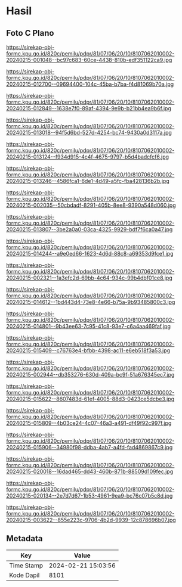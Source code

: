 # Hasil

## Foto C Plano

https://sirekap-obj-formc.kpu.go.id/820c/pemilu/pdpr/81/07/06/20/10/8107062010002-20240215-001048--bc97c683-60ce-4438-810b-edf351122ca9.jpg

https://sirekap-obj-formc.kpu.go.id/820c/pemilu/pdpr/81/07/06/20/10/8107062010002-20240215-012700--09694400-104c-45ba-b7ba-f4d81069b70a.jpg

https://sirekap-obj-formc.kpu.go.id/820c/pemilu/pdpr/81/07/06/20/10/8107062010002-20240215-012849--1638e7f0-89af-4394-9e9b-b21bb4ea9b6f.jpg

https://sirekap-obj-formc.kpu.go.id/820c/pemilu/pdpr/81/07/06/20/10/8107062010002-20240215-013018--94f5d6bd-527d-4254-bc74-9430a0d3117a.jpg

https://sirekap-obj-formc.kpu.go.id/820c/pemilu/pdpr/81/07/06/20/10/8107062010002-20240215-013124--f934d915-4c4f-4675-9797-b5d4badcfcf6.jpg

https://sirekap-obj-formc.kpu.go.id/820c/pemilu/pdpr/81/07/06/20/10/8107062010002-20240215-013246--4586fca1-6de1-4d49-a5fc-fba428136b2b.jpg

https://sirekap-obj-formc.kpu.go.id/820c/pemilu/pdpr/81/07/06/20/10/8107062010002-20240215-002035--50cbdadf-8291-405b-8ee8-9390a548d060.jpg

https://sirekap-obj-formc.kpu.go.id/820c/pemilu/pdpr/81/07/06/20/10/8107062010002-20240215-013807--3be2a0a0-03ca-4325-9929-bdf7f6ca0a47.jpg

https://sirekap-obj-formc.kpu.go.id/820c/pemilu/pdpr/81/07/06/20/10/8107062010002-20240215-014244--a9e0ed66-1623-4d6d-88c8-a69353d9fce1.jpg

https://sirekap-obj-formc.kpu.go.id/820c/pemilu/pdpr/81/07/06/20/10/8107062010002-20240215-002321--1a3efc2d-69bb-4c64-934c-99b4dbf01ce8.jpg

https://sirekap-obj-formc.kpu.go.id/820c/pemilu/pdpr/81/07/06/20/10/8107062010002-20240215-014612--1bd443d4-73e8-4e66-b75a-9b93485800c3.jpg

https://sirekap-obj-formc.kpu.go.id/820c/pemilu/pdpr/81/07/06/20/10/8107062010002-20240215-014801--9b43ee63-7c95-41c8-93e7-c6a4aa469faf.jpg

https://sirekap-obj-formc.kpu.go.id/820c/pemilu/pdpr/81/07/06/20/10/8107062010002-20240215-015409--c76763e4-bfbb-4398-ac11-e6eb518f3a53.jpg

https://sirekap-obj-formc.kpu.go.id/820c/pemilu/pdpr/81/07/06/20/10/8107062010002-20240215-002944--db353276-630d-409a-bc9f-51a676345ec7.jpg

https://sirekap-obj-formc.kpu.go.id/820c/pemilu/pdpr/81/07/06/20/10/8107062010002-20240215-015622--8607483d-61ef-4005-88d3-0423ce5dcbe3.jpg

https://sirekap-obj-formc.kpu.go.id/820c/pemilu/pdpr/81/07/06/20/10/8107062010002-20240215-015809--4b03ce24-4c07-46a3-a491-df49f92c997f.jpg

https://sirekap-obj-formc.kpu.go.id/820c/pemilu/pdpr/81/07/06/20/10/8107062010002-20240215-015906--34980f98-ddba-4ab7-a4fd-fad4869867c9.jpg

https://sirekap-obj-formc.kpu.go.id/820c/pemilu/pdpr/81/07/06/20/10/8107062010002-20240215-020018--16dad465-dd43-460b-871b-88509d109fec.jpg

https://sirekap-obj-formc.kpu.go.id/820c/pemilu/pdpr/81/07/06/20/10/8107062010002-20240215-020134--2e7d7d67-1b53-4961-9ea9-bc76c07b5c8d.jpg

https://sirekap-obj-formc.kpu.go.id/820c/pemilu/pdpr/81/07/06/20/10/8107062010002-20240215-003622--855e223c-9706-4b2d-9939-12c878696b07.jpg


## Metadata

| Key        | Value               |
| ---------- | ------------------- |
| Time Stamp | 2024-02-21 15:03:56 |
| Kode Dapil | 8101                |



